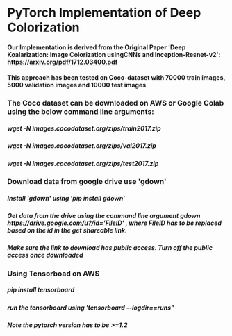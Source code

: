 # PyTorch Implementation of Deep Colorization
#### Our Implementation is derived from the Original Paper 'Deep Koalarization: Image Colorization usingCNNs and Inception-Resnet-v2': https://arxiv.org/pdf/1712.03400.pdf
#### This approach has been tested on Coco-dataset with 70000 train images, 5000 validation images and 10000 test images

### **The Coco dataset can be downloaded on AWS or Google Colab using the below command line arguments:**
##### wget -N images.cocodataset.org/zips/train2017.zip
##### wget -N images.cocodataset.org/zips/val2017.zip
##### wget -N images.cocodataset.org/zips/test2017.zip 


### **Download data from google drive use 'gdown'**
##### Install 'gdown' using 'pip install gdown'
##### Get data from the drive using the command line argument gdown https://drive.google.com/u?/id='FileID' , where FileID has to be replaced based on the id in the get shareable link.
##### Make sure the link to download has public access. Turn off the public access once downloaded

### **Using Tensorboad on AWS**
##### pip install tensorboard
##### run the tensorboard using 'tensorboard --logdir==runs"
##### Note the pytorch version has to be >=1.2


